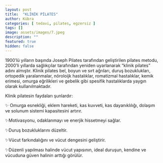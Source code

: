```yaml
---
layout: post
title:  "KLİNİK PİLATES"
author: Kübra
categories: [ tedavi, pilates, egzersiz ]
tags: []
image: assets/images/7.jpeg
description: ""
featured: true
hidden: false
---
```


1900’lü yılların başında Joseph Pilates tarafından geliştirilen pilates metodu, 2000’li yıllarda sağlıkçılar tarafından yeniden uyarlanarak “klinik pilates” adını almıştır. Klinik pilates bel, boyun ve sırt ağrıları, duruş bozuklukları, ortopedik yaralanmalar, nöroloijk hastalıklar, romatizmal hastalıklar, kemik erimesi, omurga eğrilikleri ve gebelik gibi spesifik hastalıklarda yaygın olarak kullanılmaktadır.

Klinik pilatesin faydaları şunlardır:

✨️ Omurga esnekliği, eklem hareketi, kas kuvveti, kas dayanıklılığı, dolaşım ve solunum sistemi kapasitesini artırır.

✨️Motivasyonu, odaklanmayı ve enerjik hissetmeyi sağlar.

✨️Duruş bozukluklarını düzeltir.

✨️Vücut farkındalığını ve vücut dengesini geliştirir.

✨️Düzenli yapılması halinde vücut yapısının, ideal duruşun, kendine ve vücuduna güven halinin arttığı görülür.


